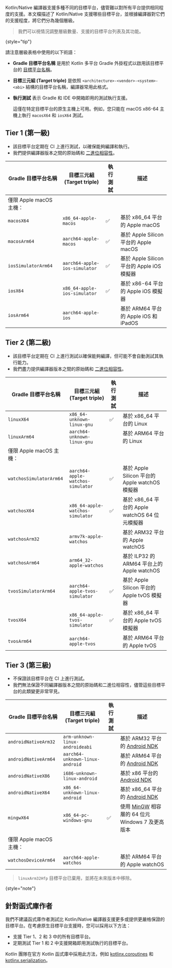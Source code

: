 [//]: # (title: Kotlin/Native 目標平台支援)

Kotlin/Native 編譯器支援多種不同的目標平台，儘管難以對所有平台提供相同程度的支援。本文檔描述了 Kotlin/Native 支援哪些目標平台，並根據編譯器對它們的支援程度，將它們分為幾個層級。

> 我們可以視情況調整層級數量、支援的目標平台列表及其功能。
> 
{style="tip"}

請注意層級表格中使用的以下術語：

*   **Gradle 目標平台名稱** 是用於 Kotlin 多平台 Gradle 外掛程式以啟用該目標平台的 [目標平台名稱](https://www.jetbrains.com/help/kotlin-multiplatform-dev/multiplatform-dsl-reference.html#targets)。
*   **目標三元組 (Target triple)** 是依照 `<architecture>-<vendor>-<system>-<abi>` 結構的目標平台名稱，編譯器常用此格式。
*   **執行測試** 表示 Gradle 和 IDE 中開箱即用的測試執行支援。
  
    這僅在特定目標平台的原生主機上可用。例如，您只能在 macOS x86-64 主機上執行 `macosX64` 和 `iosX64` 測試。

## Tier 1 (第一級)

*   該目標平台定期在 CI 上進行測試，以確保能夠編譯和執行。
*   我們提供編譯器版本之間的原始碼和 [二進位相容性](https://youtrack.jetbrains.com/issue/KT-42293)。

| Gradle 目標平台名稱     | 目標三元組 (Target triple)    | 執行測試 | 描述                                     |
|-------------------------|-------------------------------|----------|------------------------------------------|
| 僅限 Apple macOS 主機：   |                               |          |                                          |
| `macosX64`              | `x86_64-apple-macos`          | ✅        | 基於 x86_64 平台的 Apple macOS           |
| `macosArm64`            | `aarch64-apple-macos`         | ✅        | 基於 Apple Silicon 平台的 Apple macOS    |
| `iosSimulatorArm64`     | `aarch64-apple-ios-simulator` | ✅        | 基於 Apple Silicon 平台的 Apple iOS 模擬器 |
| `iosX64`                | `x86_64-apple-ios-simulator`  | ✅        | 基於 x86-64 平台的 Apple iOS 模擬器      |
| `iosArm64`              | `aarch64-apple-ios`           |          | 基於 ARM64 平台的 Apple iOS 和 iPadOS    |

## Tier 2 (第二級)

*   該目標平台定期在 CI 上進行測試以確保能夠編譯，但可能不會自動測試其執行能力。
*   我們盡力提供編譯器版本之間的原始碼和 [二進位相容性](https://youtrack.jetbrains.com/issue/KT-42293)。

| Gradle 目標平台名稱     | 目標三元組 (Target triple)        | 執行測試 | 描述                                       |
|-------------------------|-----------------------------------|----------|--------------------------------------------|
| `linuxX64`              | `x86_64-unknown-linux-gnu`        | ✅        | 基於 x86_64 平台的 Linux                   |
| `linuxArm64`            | `aarch64-unknown-linux-gnu`       |          | 基於 ARM64 平台的 Linux                    |
| 僅限 Apple macOS 主機：   |                                   |          |                                            |
| `watchosSimulatorArm64` | `aarch64-apple-watchos-simulator` | ✅        | 基於 Apple Silicon 平台的 Apple watchOS 模擬器 |
| `watchosX64`            | `x86_64-apple-watchos-simulator`  | ✅        | 基於 x86_64 平台的 Apple watchOS 64 位元模擬器 |
| `watchosArm32`          | `armv7k-apple-watchos`            |          | 基於 ARM32 平台的 Apple watchOS            |
| `watchosArm64`          | `arm64_32-apple-watchos`          |          | 基於 ILP32 的 ARM64 平台上的 Apple watchOS |
| `tvosSimulatorArm64`    | `aarch64-apple-tvos-simulator`    | ✅        | 基於 Apple Silicon 平台的 Apple tvOS 模擬器 |
| `tvosX64`               | `x86_64-apple-tvos-simulator`     | ✅        | 基於 x86_64 平台的 Apple tvOS 模擬器       |
| `tvosArm64`             | `aarch64-apple-tvos`              |          | 基於 ARM64 平台的 Apple tvOS               |

## Tier 3 (第三級)

*   不保證該目標平台在 CI 上進行測試。
*   我們無法保證不同編譯器版本之間的原始碼和二進位相容性，儘管這些目標平台的此類變更非常罕見。

| Gradle 目標平台名稱     | 目標三元組 (Target triple)      | 執行測試 | 描述                                                                          |
|-------------------------|---------------------------------|----------|-------------------------------------------------------------------------------|
| `androidNativeArm32`    | `arm-unknown-linux-androideabi` |          | 基於 ARM32 平台的 [Android NDK](https://developer.android.com/ndk)            |
| `androidNativeArm64`    | `aarch64-unknown-linux-android` |          | 基於 ARM64 平台的 [Android NDK](https://developer.android.com/ndk)            |
| `androidNativeX86`      | `i686-unknown-linux-android`    |          | 基於 x86 平台的 [Android NDK](https://developer.android.com/ndk)              |
| `androidNativeX64`      | `x86_64-unknown-linux-android`  |          | 基於 x86_64 平台的 [Android NDK](https://developer.android.com/ndk)           |
| `mingwX64`              | `x86_64-pc-windows-gnu`         | ✅        | 使用 [MinGW](https://www.mingw-w64.org) 相容層的 64 位元 Windows 7 及更高版本 |
| 僅限 Apple macOS 主機：   |                                 |          |                                                                               |
| `watchosDeviceArm64`    | `aarch64-apple-watchos`         |          | 基於 ARM64 平台的 Apple watchOS                                               |

> `linuxArm32Hfp` 目標平台已棄用，並將在未來版本中移除。
> 
{style="note"}

## 針對函式庫作者

我們不建議函式庫作者測試比 Kotlin/Native 編譯器支援更多或提供更嚴格保證的目標平台。在考慮原生目標平台支援時，您可以採用以下方法：

*   支援 Tier 1、2 和 3 中的所有目標平台。
*   定期測試 Tier 1 和 2 中支援開箱即用測試執行的目標平台。

Kotlin 團隊在官方 Kotlin 函式庫中採用此方法，例如 [kotlinx.coroutines](coroutines-guide.md) 和 [kotlinx.serialization](serialization.md)。